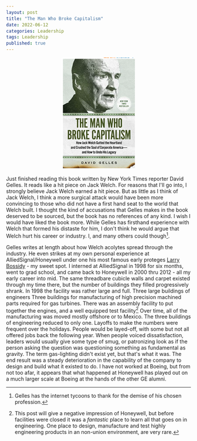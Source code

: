 ```yaml
---
layout: post
title: "The Man Who Broke Capitalism"
date: 2022-06-12
categories: Leadership
tags: Leadership
published: true
---
```


<p style="text-align:center"><img src="/assets/BrokeCapitalism.png" width="200"/><br></p>

Just finished reading this book written by New York Times reporter David Gelles. It reads like a hit piece on Jack Welch. For reasons that I'll go into, I strongly believe Jack Welch earned a hit piece. But as little as I think of Jack Welch, I think a more surgical attack would have been more convincing to those who did not have a first hand seat to the world that Welch built. I thought the kind of accusations that Gelles makes in the book deserved to be sourced, but the book has no references of any kind. I wish I would have liked the book more. While Gelles has firsthand experience with Welch that formed his distaste for him, I don't think he would argue that Welch hurt his career or industry. I, and many others could though[^1].

Gelles writes at length about how Welch acolytes spread through the industry. He even strikes at my own personal experience at AlliedSignal/Honeywell under one his most famous early proteges [Larry Bossidy](https://en.wikipedia.org/wiki/Lawrence_Bossidy) - my sweet spot. I interned at AlliedSignal in 1998 for six months, went to grad school, and came back to Honeywell in 2000 thru 2012 - all my early career into mid. The same threadbare cubicle walls and carpet existed through my time there, but the number of buildings they filled progressively shrank. In 1998 the facility was rather large and full. Three large buildings of engineers Three buildings for manufacturing of high precision machined parts required for gas turbines. There was an assembly facility to put together the engines, and a well equipped test facility[^2] Over time, all of the manufacturing was moved mostly offshore or to Mexico. The three buildings of engineering reduced to only one. Layoffs to make the numbers were frequent over the holidays. People would be layed-off, with some but not all offered jobs back the following year. When people voiced dissatisfaction, leaders would usually give some type of smug, or patronizing look as if the person asking the question was questioning something as fundamental as gravity. The term gas-lighting didn't exist yet, but that's what it was. The end result was a steady deterioration in the capability of the company to design and build what it existed to do. I have not worked at Boeing, but from not too afar, it appears that what happened at Honeywell has played out on a much larger scale at Boeing at the hands of the other GE alumni. 


[^1]: Gelles has the internet tycoons to thank for the demise of his chosen profession.
[^2]: This post will give a negative impression of Honeywell, but before facilities were closed it was a _fantastic_ place to learn all that goes on in engineering. One place to design, manufacture and test highly engineering products in an non-union environment, are very rare.

